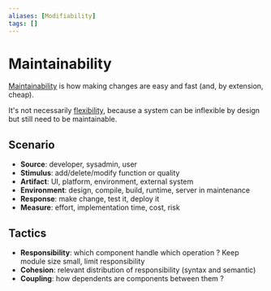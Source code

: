 ```yaml
---
aliases: [Modifiability]
tags: []
---
```


# Maintainability

[Maintainability](https://wikipedia.org/wiki/maintainability) is how making changes are easy and fast (and, by extension, cheap).

It's not necessarily [flexibility](https://wikipedia.org/wiki/flexibility_(engineering)), because a system can be inflexible by design but still need to be maintainable.

## Scenario

- **Source**: developer, sysadmin, user
- **Stimulus**: add/delete/modify function or quality
- **Artifact**: UI, platform, environment, external system
- **Environment**: design, compile, build, runtime, server in maintenance
- **Response**: make change, test it, deploy it
- **Measure**: effort, implementation time, cost, risk

## Tactics

- **Responsibility**: which component handle which operation ? Keep module size small, limit responsibility
- **Cohesion**: relevant distribution of responsibility (syntax and semantic)
- **Coupling**: how dependents are components between them ?
